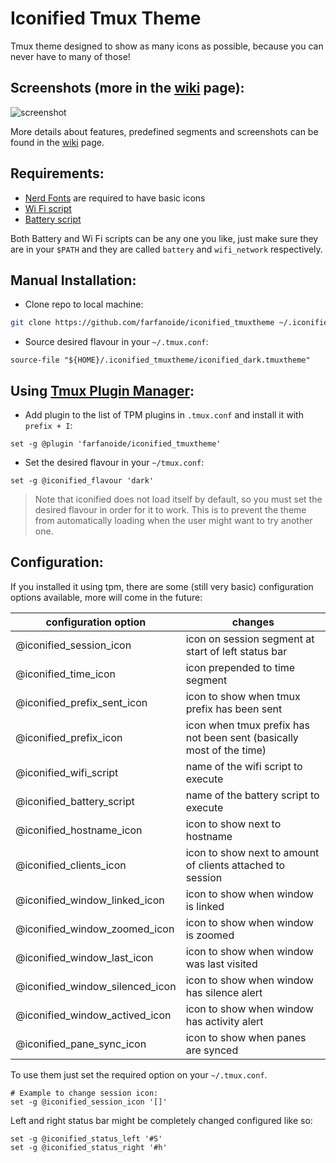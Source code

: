 Iconified Tmux Theme
====================

Tmux theme designed to show as many icons as possible, because you can never
have to many of those!

Screenshots (more in the [wiki][] page):
----------------------------------------

![screenshot](https://www.dropbox.com/s/ia3afhrfsylmrnx/iconified_dark.png?dl=1)

More details about features, predefined segments and screenshots can be found in
the [wiki][] page.

Requirements:
-------------

- [Nerd Fonts][nerd_fonts] are required to have basic icons
- [Wi Fi script][wifi_script]
- [Battery script][battery_script]

Both Battery and Wi Fi scripts can be any one you like, just make sure they are
in your `$PATH` and they are called `battery` and `wifi_network` respectively.

Manual Installation:
--------------------

- Clone repo to local machine:

```bash
git clone https://github.com/farfanoide/iconified_tmuxtheme ~/.iconified_tmuxtheme
```

- Source desired flavour in your `~/.tmux.conf`:

```tmux
source-file "${HOME}/.iconified_tmuxtheme/iconified_dark.tmuxtheme"
```


Using [Tmux Plugin Manager][tpm]:
---------------------------------

- Add plugin to the list of TPM plugins in `.tmux.conf` and install it with
 `prefix + I`:

```tmux
set -g @plugin 'farfanoide/iconified_tmuxtheme'
```

- Set the desired flavour in your `~/tmux.conf`:

 ```tmux
set -g @iconified_flavour 'dark'
 ```

> Note that iconified does not load itself by default, so you must set the
> desired flavour in order for it to work. This is to prevent the theme from
> automatically loading when the user might want to try another one.

Configuration:
--------------

If you installed it using tpm, there are some (still very basic) configuration
options available, more will come in the future:

| configuration option            | changes                                                              |
| ---------------------           | --------                                                             |
| @iconified_session_icon         | icon on session segment at start of left status bar                  |
| @iconified_time_icon            | icon prepended to time segment                                       |
| @iconified_prefix_sent_icon     | icon to show when tmux prefix has been sent                          |
| @iconified_prefix_icon          | icon when tmux prefix has not been sent (basically most of the time) |
| @iconified_wifi_script          | name of the wifi script to execute                                   |
| @iconified_battery_script       | name of the battery script to execute                                |
| @iconified_hostname_icon        | icon to show next to hostname                                        |
| @iconified_clients_icon         | icon to show next to amount of clients attached to session           |
| @iconified_window_linked_icon   | icon to show when window is linked                                   |
| @iconified_window_zoomed_icon   | icon to show when window is zoomed                                   |
| @iconified_window_last_icon     | icon to show when window was last visited                            |
| @iconified_window_silenced_icon | icon to show when window has silence alert                           |
| @iconified_window_actived_icon  | icon to show when window has activity alert                          |
| @iconified_pane_sync_icon       | icon to show when panes are synced                                   |

To use them just set the required option on your `~/.tmux.conf`.

```tmux
# Example to change session icon:
set -g @iconified_session_icon '[]'
```

Left and right status bar might be completely changed configured like so:

```tmux
set -g @iconified_status_left '#S'
set -g @iconified_status_right '#h'
```


[tpm]: https://github.com/tmux-plugins/tpm
[nerd_fonts]: https://github.com/ryanoasis/nerd-fonts
[battery_script]: https://github.com/farfanoide/dotfiles/blob/master/bin/battery
[wifi_script]: https://github.com/farfanoide/dotfiles/blob/master/bin/wifi_network
[wiki]: https://github.com/farfanoide/iconified_tmuxtheme/wiki/Features-and-Screenshots
